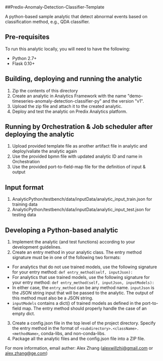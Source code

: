 ##Predix-Anomaly-Detection-Classifier-Template

A python-based sample analytic that detect abnormal events based on classification method, e.g., QDA classifier.

## Pre-requisites
To run this analytic locally, you will need to have the following:
- Python 2.7+
- Flask 0.10+

## Building, deploying and running the analytic
1. Zip the contents of this directory
2. Create an analytic in Analytics Framework with the name "demo-timeseries-anomaly-detection-classifier-py" and the version "v1".
3. Upload the zip file and attach it to the created analytic.
4. Deploy and test the analytic on Predix Analytics platform.

## Running by Orchestration & Job scheduler after deploying the analytic
1. Upload provided template file as another artifact file in analytic and deploy/valiate the analytic again
2. Use the provided bpmn file with updated analytic ID and name in Orchestration
3. Use the provided port-to-field-map file for the definition of input & output

## Input format
1. AnalyticPython/testbench/data/inputData/analytic_input_train.json for training data
2. AnalyticPython/testbench/data/inputData/analytic_input_test.json for testing data

## Developing a Python-based analytic
1. Implement the analytic (and test functions) according to your development guidelines.
2. Create an entry method in your analytic class. The entry method signature must be in one of the following two formats:
 * For analytics that do not use trained models, use the following signature for your entry method:
  `def entry_method(self, inputJson):`
 * For analytics that use trained models, use the following signature for your entry method:
  `def entry_method(self, inputJson, inputModels):`
 * In either case, the `entry_method` can be any method name. `inputJson` is the JSON string input that will be passed to the analytic. The output of this method must also be a JSON string.
 * `inputModels` contains a dict() of trained models as defined in the port-to-field map. The entry method should properly handle the case of an empty dict.
3. Create a config.json file in the top level of the project directory. Specify the entry method in the format of `<subdirectory>.<className>.<methodName>`, conda-libs, and non-conda-libs.
4. Package all the analytic files and the config.json file into a ZIP file.

For more information, email auther: Alex Zhang (alexwillzhj@gmail.com or alex.zhang@ge.com)
